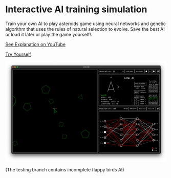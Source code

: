 # Interactive AI training simulation

Train your own AI to play asteroids game using neural networks and genetic algorithm that uses the rules of natural selection to evolve. Save the best AI or load it later or play the game yourself!.

[See Explanation on YouTube](https://youtu.be/cZny7WxmmqU)

[Try Yourself](https://github.com/sparshg/asteroids-genetic/releases/tag/v0.1.0)

![](assets/demo.png)

(The testing branch contains incomplete flappy birds AI)
